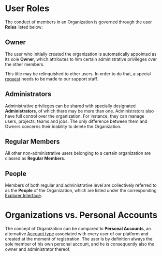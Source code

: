 # User Roles

The conduct of members in an Organization is governed through the user **Roles** listed below:

## Owner

The user who initially created the organization is automatically appointed as its sole **Owner**, which attributes to him certain administrative privileges over the other members. 

This title may be relinquished to other users. In order to do that, a special [request](//ui/support.md) needs to be made to our support staff.

## Administrators

Administrative privileges can be shared  with specially designated **Administrators**, of which there may be more than one. Administrators also have full control over the organization. For instance, they can manage users, projects, teams and jobs. The only difference between them and Owners concerns their inability to delete the Organization. 

## Regular Members

All other non-administrative users belonging to a certain organization are classed as **Regular Members**.

## People

Members of both regular and administrative level are collectively referred to as the **People** of the Organization, which are listed under the corresponding [Explorer Interface](../ui/people-explorer.md).

# Organizations vs. Personal Accounts

The concept of Organization can be compared to **Personal Accounts**, an alternative [Account type](/accounts/overview.md) associated with every user of our platform and created at the moment of registration. The user is by definition always the sole member of his own personal account, and he is consequently also the owner and administrator thereof.
